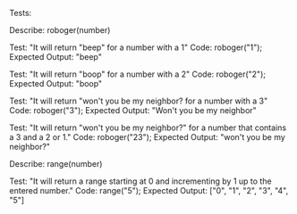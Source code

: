 Tests: 

Describe: roboger(number)

Test: "It will return "beep" for a number with a 1"
Code: roboger("1");
Expected Output: "beep"

Test: "It will return "boop" for a number with a 2"
Code: roboger("2");
Expected Output: "boop"

Test: "It will return "won't you be my neighbor? for a number with a 3"
Code: roboger("3");
Expected Output: "Won't you be my neighbor"

Test: "It will return "won't you be my neighbor?" for a number that contains a 3 and a 2 or 1."
Code: roboger("23");
Expected Output: "won't you be my neighbor?"

Describe: range(number)

Test: "It will return a range starting at 0 and incrementing by 1 up to the entered number."
Code: range("5");
Expected Output: ["0", "1", "2", "3", "4", "5"]